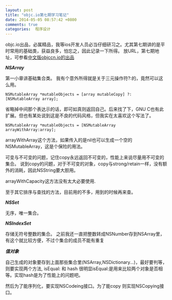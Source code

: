 ```yaml
---
layout: post
title: "objc.io第七期学习笔记"
date: 2014-05-05 08:57:42 +0800
comments: true
categories:  程序设计
---
```


objc.io出品，必属精品，我等ios开发人员必当仔细研习之。尤其第七期讲的是平时常用的基础类，获益良多，怕忘之，因此记录一下所得。
放URL，第七期地址，可参看[中文版objccn.io的出品][1]

***NSArray***

第一小章讲基础集合类。
我有个意外所得就是关于三元操作符?:的，竟然可以这么用。

```
NSMutableArray *mutableObjects = [array mutableCopy] ?: [NSMutableArray array];

```

省略掉中间那个表达示的话，即可如真则返回自己。后来找了下，GNU C也有此扩展。但也有某处说到这是不良的代码风格，但我实在太喜欢这个写法了。

```
NSMutableArray *mutableObjects = [NSMutableArray arrayWithArray:array];
```
arrayWithArray这个方法，如果传入的是nil也可以生成一个空的NSMutableArray，这是个保险的用法。

可变与不可变的问题，记住copy永远返回不可变的，性能上来说尽量用不可变的集合。
说到copy的问题，对于不可变的对象，copy与strong/retain一样，没有额外的消耗，因此NSString要大胆用。

arrayWithCapacity这方法没有太大必要使用.

至于其它排序与查找的方法，目前用的不多，用到的时候再来查。

***NSSet***

无序，唯一集合。

***NSIndexSet***

存储无符号整数的集合。
之前我还一直把整数转成NSNumber存到NSArray里，有这个就比较方便，不过个集合的成员不能有重复


***值对象***

自己生成的对象要存到上面那些集合里(NSArray,NSDictionary...)，最好要判等，则要实现两个方法, isEqual: 和 hash
很明显isEqual:是用来比较两个对象是否相等。实现hash是为了性能上的问题吧。

然后为了能序列化，要实现NSCodeing接口。为了能copy 则实现NSCopying接口。












[1]:http://objccn.io/issue-7-1/
